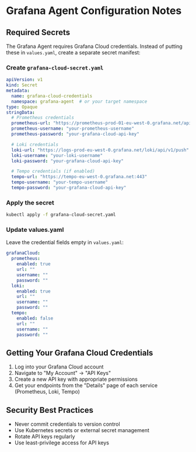 # Grafana Agent Configuration Notes

## Required Secrets

The Grafana Agent requires Grafana Cloud credentials. Instead of putting these in `values.yaml`, create a separate secret manifest:

### Create `grafana-cloud-secret.yaml`

```yaml
apiVersion: v1
kind: Secret
metadata:
  name: grafana-cloud-credentials
  namespace: grafana-agent  # or your target namespace
type: Opaque
stringData:
  # Prometheus credentials
  prometheus-url: "https://prometheus-prod-01-eu-west-0.grafana.net/api/prom/push"
  prometheus-username: "your-prometheus-username"
  prometheus-password: "your-grafana-cloud-api-key"

  # Loki credentials
  loki-url: "https://logs-prod-eu-west-0.grafana.net/loki/api/v1/push"
  loki-username: "your-loki-username"
  loki-password: "your-grafana-cloud-api-key"

  # Tempo credentials (if enabled)
  tempo-url: "https://tempo-eu-west-0.grafana.net:443"
  tempo-username: "your-tempo-username"
  tempo-password: "your-grafana-cloud-api-key"
```

### Apply the secret

```bash
kubectl apply -f grafana-cloud-secret.yaml
```

### Update values.yaml

Leave the credential fields empty in `values.yaml`:

```yaml
grafanaCloud:
  prometheus:
    enabled: true
    url: ""
    username: ""
    password: ""
  loki:
    enabled: true
    url: ""
    username: ""
    password: ""
  tempo:
    enabled: false
    url: ""
    username: ""
    password: ""
```

## Getting Your Grafana Cloud Credentials

1. Log into your Grafana Cloud account
2. Navigate to "My Account" → "API Keys"
3. Create a new API key with appropriate permissions
4. Get your endpoints from the "Details" page of each service (Prometheus, Loki, Tempo)

## Security Best Practices

- Never commit credentials to version control
- Use Kubernetes secrets or external secret management
- Rotate API keys regularly
- Use least-privilege access for API keys
